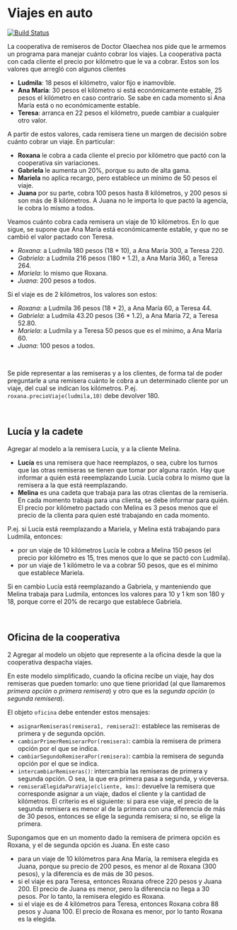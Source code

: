 # Viajes en auto
 
[![Build Status](https://travis-ci.org/wollok/viajesEnAuto.svg?branch=master)](https://travis-ci.org/wollok/viajesEnAuto)


La cooperativa de remiseros de Doctor Olaechea nos pide que le armemos un programa para manejar cuánto cobrar los viajes.
La cooperativa pacta con cada cliente el precio por kilómetro que le va a cobrar. Estos son los valores que arregló con algunos clientes
- **Ludmila**: 18 pesos el kilómetro, valor fijo e inamovible.
- **Ana María**: 30 pesos el kilómetro si está económicamente estable, 25 pesos el kilómetro en caso contrario. Se sabe en cada momento si Ana María está o no económicamente estable.
- **Teresa**: arranca en 22 pesos el kilómetro, puede cambiar a cualquier otro valor.

A partir de estos valores, cada remisera tiene un margen de decisión sobre cuánto cobrar un viaje. En particular:
- **Roxana** le cobra a cada cliente el precio por kilómetro que pactó con la cooperativa sin variaciones.
- **Gabriela** le aumenta un 20%, porque su auto de alta gama.
- **Mariela** no aplica recargo, pero establece un mínimo de 50 pesos el viaje.
- **Juana** por su parte, cobra 100 pesos hasta 8 kilómetros, y 200 pesos si son más de 8 kilómetros. A Juana no le importa lo que pactó la agencia, le cobra lo mismo a todos.

Veamos cuánto cobra cada remisera un viaje de 10 kilómetros. En lo que sigue, se supone que Ana María está económicamente estable, y que no se cambió el valor pactado con Teresa.
- _Roxana_: a Ludmila 180 pesos (18 * 10), a Ana María 300, a Teresa 220.
- _Gabriela_: a Ludmila 216 pesos (180 * 1.2), a Ana María 360, a Teresa 264.
- _Mariela_: lo mismo que Roxana.
- _Juana_: 200 pesos a todos.

Si el viaje es de 2 kilómetros, los valores son estos:
- _Roxana_: a Ludmila 36 pesos (18 * 2), a Ana María 60, a Teresa 44.
- _Gabriela_: a Ludmila 43.20 pesos (36 * 1.2), a Ana María 72, a Teresa 52.80.
- _Mariela_: a Ludmila y a Teresa 50 pesos que es el mínimo, a Ana María 60.
- _Juana_: 100 pesos a todos.

<br>

Se pide representar a las remiseras y a los clientes, de forma tal de poder preguntarle a una remisera cuánto le cobra a un determinado cliente por un viaje, del cual se indican los kilómetros.
P.ej. `roxana.precioViaje(ludmila,10)` debe devolver 180.

<br>

## Lucía y la cadete

Agregar al modelo a la remisera Lucía, y a la cliente Melina.
- **Lucía** es una remisera que hace reemplazos, o sea, cubre los turnos que las otras remiseras se tienen que tomar por alguna razón.
Hay que informar a quién está reeemplazando Lucía.
Lucía cobra lo mismo que la remisera a la que está reemplazando.
- **Melina** es una cadeta que trabaja para las otras clientas de la remisería. En cada momento trabaja para una clienta, se debe informar para quién. El precio por kilómetro pactado con Melina es 3 pesos menos que el precio de la clienta para quien esté trabajando en cada momento.

P.ej. si Lucía está reemplazando a Mariela, y Melina está trabajando para Ludmila, entonces:
- por un viaje de 10 kilómetros Lucía le cobra a Melina 150 pesos (el precio por kilómetro es 15, tres menos que lo que se pactó con Ludmila).
- por un viaje de 1 kilómetro le va a cobrar 50 pesos, que es el mínimo que establece Mariela.

Si en cambio Lucía está reemplazando a Gabriela, y manteniendo que Melina trabaja para Ludmila, entonces los valores para 10 y 1 km son 180 y 18, porque corre el 20% de recargo que establece Gabriela.


<br>

## Oficina de la cooperativa
2
Agregar al modelo un objeto que represente a la oficina desde la que la cooperativa despacha viajes.

En este modelo simplificado, cuando la oficina recibe un viaje, hay dos remiseras que pueden tomarlo: uno que tiene prioridad (al que llamaremos _primera opción_ o _primera remisera_) y otro que es la _segunda opción_ (o _segunda remisera_).

El objeto `oficina` debe entender estos mensajes:
- `asignarRemiseras(remisera1, remisera2)`: establece las remiseras de primera y de segunda opción.
- `cambiarPrimerRemiserarPor(remisera)`: cambia la remisera de primera opción por el que se indica.
- `cambiarSegundoRemiseraPor(remisera)`: cambia la remisera de segunda opción por el que se indica.
- `intercambiarRemiseras()`: intercambia las remiseras de primera y segunda opción. O sea, la que era primera pasa a segunda, y viceversa.
- `remiseraElegidaParaViaje(cliente, kms)`: devuelve la remisera que corresponde asignar a un viaje, dados el cliente y la cantidad de kilómetros.
  El criterio es el siguiente: si para ese viaje, el precio de la segunda remisera es menor al de la primera con una diferencia de más de 30 pesos, entonces se elige la segunda remisera; si no, se elige la primera.

Supongamos que en un momento dado la remisera de primera opción es Roxana, y el de segunda opción es Juana. En este caso
- para un viaje de 10 kilómetros para Ana María, la remisera elegida es Juana, porque su precio de 200 pesos, es menor al de Roxana (300 pesos), y la diferencia es de más de 30 pesos.
- si el viaje es para Teresa, entonces Roxana ofrece 220 pesos y Juana 200. El precio de Juana es menor, pero la diferencia no llega a 30 pesos. Por lo tanto, la remisera elegido es Roxana.
- si el viaje es de 4 kilómetros para Teresa, entonces Roxana cobra 88 pesos y Juana 100. El precio de Roxana es menor, por lo tanto Roxana es la elegida.  
